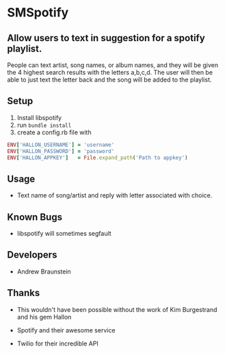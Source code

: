 # SMSpotify

## Allow users to text in suggestion for a spotify playlist.

People can text artist, song names, or album names, and they will be
given the 4 highest search results with the letters a,b,c,d. The user
will then be able to just text the letter back and the song will be
added to the playlist.

## Setup
   
1. Install libspotify
2. run
`bundle install`
3. create a config.rb file with

```ruby
ENV['HALLON_USERNAME'] = 'username'
ENV['HALLON_PASSWORD'] = 'password'
ENV['HALLON_APPKEY']   = File.expand_path('Path to appkey') 
```

## Usage

* Text name of song/artist and reply with letter associated with choice.

## Known Bugs

* libspotify will sometimes segfault

## Developers

* Andrew Braunstein

## Thanks

* This wouldn't have been possible without the work of Kim Burgestrand
  and his gem Hallon

* Spotify and their awesome service

* Twilio for their incredible API
